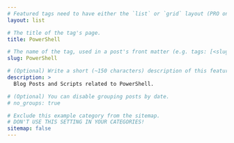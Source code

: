 ```yaml
---
# Featured tags need to have either the `list` or `grid` layout (PRO only).
layout: list

# The title of the tag's page.
title: PowerShell

# The name of the tag, used in a post's front matter (e.g. tags: [<slug>]).
slug: PowerShell

# (Optional) Write a short (~150 characters) description of this featured tag.
description: >
  Blog Posts and Scripts related to PowerShell.

# (Optional) You can disable grouping posts by date.
# no_groups: true

# Exclude this example category from the sitemap.
# DON'T USE THIS SETTING IN YOUR CATEGORIES!
sitemap: false
---
```

